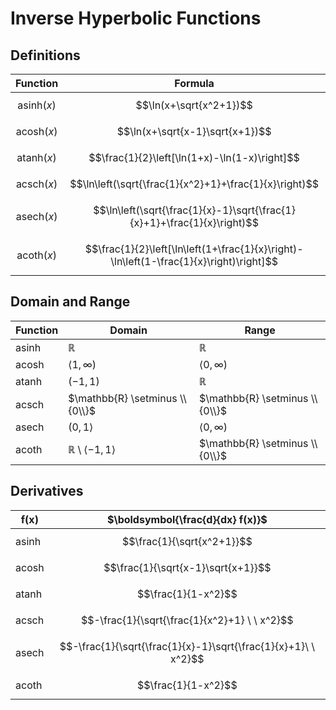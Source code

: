 # Inverse Hyperbolic Functions

## Definitions

| Function | Formula |
|--|--|
| $$\text{asinh}(x)$$ | $$\ln(x+\sqrt{x^2+1})$$ |
| $$\text{acosh}(x)$$ | $$\ln(x+\sqrt{x-1}\sqrt{x+1})$$ |
| $$\text{atanh}(x)$$ | $$\frac{1}{2}\left[\ln(1+x)-\ln(1-x)\right]$$ |
| $$\text{acsch}(x)$$ | $$\ln\left(\sqrt{\frac{1}{x^2}+1}+\frac{1}{x}\right)$$ |
| $$\text{asech}(x)$$ | $$\ln\left(\sqrt{\frac{1}{x}-1}\sqrt{\frac{1}{x}+1}+\frac{1}{x}\right)$$ |
| $$\text{acoth}(x)$$ | $$\frac{1}{2}\left[\ln\left(1+\frac{1}{x}\right)-\ln\left(1-\frac{1}{x}\right)\right]$$ |

## Domain and Range

| Function | Domain | Range |
|--|--|--|
| asinh | $\mathbb{R}$ | $\mathbb{R}$ |
| acosh | $\langle 1,\infty )$ | $\langle 0,\infty )$ |
| atanh | $(-1,1)$ | $\mathbb{R}$ |
| acsch | $\mathbb{R} \setminus \\{0\\}$ | $\mathbb{R} \setminus \\{0\\}$ |
| asech | $(0,1\rangle$ | $\langle 0,\infty )$ |
| acoth | $\mathbb{R} \setminus \langle -1,1 \rangle$ | $\mathbb{R} \setminus \\{0\\}$ |

## Derivatives

| $\boldsymbol{f(x)}$ | $\boldsymbol{\frac{d}{dx} f(x)}$ |
|--|--|
| asinh | $$\frac{1}{\sqrt{x^2+1}}$$ |
| acosh | $$\frac{1}{\sqrt{x-1}\sqrt{x+1}}$$ |
| atanh | $$\frac{1}{1-x^2}$$ |
| acsch | $$-\frac{1}{\sqrt{\frac{1}{x^2}+1} \ \ x^2}$$ |
| asech | $$-\frac{1}{\sqrt{\frac{1}{x}-1}\sqrt{\frac{1}{x}+1}\ \  x^2}$$ |
| acoth | $$\frac{1}{1-x^2}$$ |


